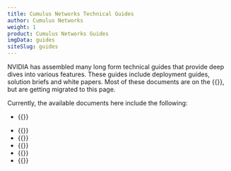 ```yaml
---
title: Cumulus Networks Technical Guides
author: Cumulus Networks
weight: 1
product: Cumulus Networks Guides
imgData: guides
siteSlug: guides
---
```


NVIDIA has assembled many long form technical guides that provide deep dives into various features. These guides include deployment guides, solution briefs and white papers. Most of these documents are on the {{<exlink url="https://resource.nvidia.com/l/en-us-networking" text="main website">}}, but are getting migrated to this page.

Currently, the available documents here include the following:

- {{<link title="Cumulus Linux VXLAN and EVPN Network Reference Design Guide">}}
<!-- - {{<link title="Data Center Network Automation Quick Start Guide">}}-->
- {{<link title="NVIDIA Air User Guide">}}
- {{<link title="Production Ready Automation Guide">}}
- {{<link title="Cumulus Linux Security Guide">}}
- {{<link title="Cumulus Linux Configuration Guide for Ethernet Storage Fabrics">}}
- {{<link title="Cumulus Linux Deployment Guide for VMware NSX-T">}}
